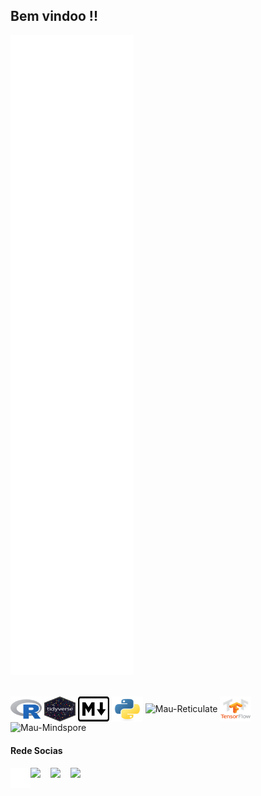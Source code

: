 ## Bem vindoo !!

![Metrics](https://github.com/thalisreboucas/thalisreboucas/blob/main/github-metrics.svg)


<div style="display: inline_block"><br>
  <img align="center" alt="Mau-R" height="40" width="50" src="https://raw.githubusercontent.com/devicons/devicon/master/icons/r/r-original.svg">
  <img align="center" alt="Mau-tidyverse" height="40" width="50" src="https://raw.githubusercontent.com/rstudio/hex-stickers/master/SVG/tidyverse.svg">
  <img align="center" alt="Mau-Markdown" height="40" width="50" src="https://raw.githubusercontent.com/dcurtis/markdown-mark/master/svg/markdown-mark.svg">
  <img align="center" alt="Mau-Python" height="40" width="50" src="https://raw.githubusercontent.com/devicons/devicon/master/icons/python/python-original.svg">
  <img align="center" alt="Mau-Reticulate" height="40" width="50" src="https://github.com/rstudio/reticulate/raw/master/images/reticulated_python.png">
  <img align="center" alt="Mau-Tensorflow" height="40" width="50" src="https://raw.githubusercontent.com/github/explore/80688e429a7d4ef2fca1e82350fe8e3517d3494d/topics/tensorflow/tensorflow.png">
  <img align="center" alt="Mau-Mindspore" height="40" width="50" src="https://e-file.huawei.com/-/media/hic/products/mindspore/mindspore-logo-v4.png">
</div>


#### Rede Socias
[<img align="left" width="32px" src="https://github.com/thalisreboucas/Portfolio/blob/main/static/images/logo_w.png"/>](https://thalis.netlify.app/)
[<img align="left" width="32px" src="https://cdn-icons-png.flaticon.com/512/1384/1384014.png"/>](https://www.linkedin.com/in/thalisreboucas/)
[<img align="left" width="32px" src="https://cdn-icons-png.flaticon.com/512/1384/1384015.png"/>](https://www.instagram.com/thalisreboucas/)
[<img align="left" width="32px" src="https://cdn-icons.flaticon.com/png/512/4138/premium/4138168.png?token=exp=1635271143~hmac=2fad5162042a45c4de2d9d5c99465dbe"/>](https://www.twitter.com/thalisreboucas/) 
